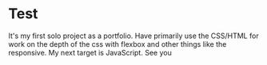 # Test
It's my first solo project as a portfolio.
Have primarily use the CSS/HTML for work on the depth of the css with flexbox and other things like the responsive.
My next target is JavaScript.
See you

